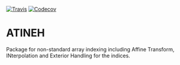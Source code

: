 [![Travis](https://img.shields.io/travis/rust-lang/rust.svg?style=flat-square)](https://travis-ci.org/JKrehl/ATINEH.jl/branch/master)
[![Codecov](https://img.shields.io/codecov/c/github/codecov/example-python.svg?style=flat-square)](https://codecov.io/gh/JKrehl/ATINEH.jl/branch/master)

# ATINEH
Package for non-standard array indexing including Affine Transform, INterpolation and Exterior Handling for the indices.
